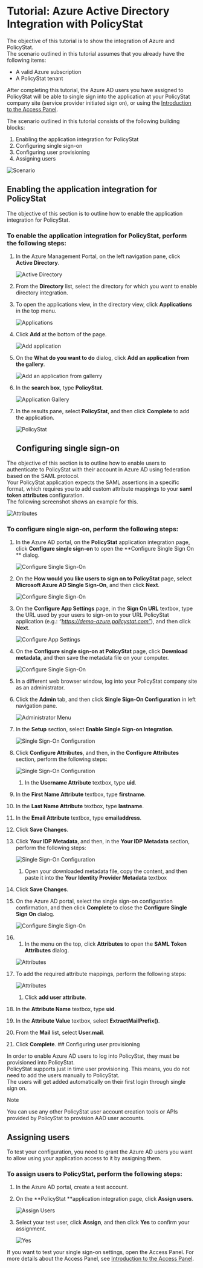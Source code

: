 <properties 
    pageTitle="Tutorial: Azure Active Directory Integration with PolicyStat | Microsoft Azure" 
    description="Learn how to use PolicyStat with Azure Active Directory to enable single sign-on, automated provisioning, and more!" 
    services="active-directory" 
    authors="markusvi"  
    documentationCenter="na" 
    manager="stevenpo"/>

<tags 
    ms.service="active-directory" 
    ms.devlang="na" 
    ms.topic="article" 
    ms.tgt_pltfrm="na" 
    ms.workload="identity" 
    ms.date="01/12/2016" 
    ms.author="markvi" />

# Tutorial: Azure Active Directory Integration with PolicyStat
The objective of this tutorial is to show the integration of Azure and PolicyStat.  
The scenario outlined in this tutorial assumes that you already have the following items:

* A valid Azure subscription
* A PolicyStat tenant

After completing this tutorial, the Azure AD users you have assigned to PolicyStat will be able to single sign into the application at your PolicyStat company site (service provider initiated sign on), or using the [Introduction to the Access Panel](active-directory-saas-access-panel-introduction.md).

The scenario outlined in this tutorial consists of the following building blocks:

1. Enabling the application integration for PolicyStat
2. Configuring single sign-on
3. Configuring user provisioning
4. Assigning users

![Scenario](./media/active-directory-saas-policystat-tutorial/IC808662.png "Scenario")

## Enabling the application integration for PolicyStat
The objective of this section is to outline how to enable the application integration for PolicyStat.

### To enable the application integration for PolicyStat, perform the following steps:
1. In the Azure Management Portal, on the left navigation pane, click **Active Directory**.

   ![Active Directory](./media/active-directory-saas-policystat-tutorial/IC700993.png "Active Directory")

2. From the **Directory** list, select the directory for which you want to enable directory integration.

3. To open the applications view, in the directory view, click **Applications** in the top menu.

   ![Applications](./media/active-directory-saas-policystat-tutorial/IC700994.png "Applications")

4. Click **Add** at the bottom of the page.

   ![Add application](./media/active-directory-saas-policystat-tutorial/IC749321.png "Add application")

5. On the **What do you want to do** dialog, click **Add an application from the gallery**.

   ![Add an application from gallerry](./media/active-directory-saas-policystat-tutorial/IC749322.png "Add an application from gallerry")

6. In the **search box**, type **PolicyStat**.

   ![Application Gallery](./media/active-directory-saas-policystat-tutorial/IC808627.png "Application Gallery")

7. In the results pane, select **PolicyStat**, and then click **Complete** to add the application.

   ![PolicyStat](./media/active-directory-saas-policystat-tutorial/IC810430.png "PolicyStat")

   ## Configuring single sign-on

The objective of this section is to outline how to enable users to authenticate to PolicyStat with their account in Azure AD using federation based on the SAML protocol.  
Your PolicyStat application expects the SAML assertions in a specific format, which requires you to add custom attribute mappings to your **saml token attributes** configuration.  
The following screenshot shows an example for this.

![Attributes](./media/active-directory-saas-policystat-tutorial/IC808628.png "Attributes")

### To configure single sign-on, perform the following steps:
1. In the Azure AD portal, on the **PolicyStat** application integration page, click **Configure single sign-on** to open the **Configure Single Sign On ** dialog.

   ![Configure Single Sign-On](./media/active-directory-saas-policystat-tutorial/IC808629.png "Configure Single Sign-On")

2. On the **How would you like users to sign on to PolicyStat** page, select **Microsoft Azure AD Single Sign-On**, and then click **Next**.

   ![Configure Single Sign-On](./media/active-directory-saas-policystat-tutorial/IC808630.png "Configure Single Sign-On")

3. On the **Configure App Settings** page, in the **Sign On URL** textbox, type the URL used by your users to sign-on to your URL PolicyStat application (e.g.: *“https://demo-azure.policystat.com”*), and then click **Next**.

   ![Configure App Settings](./media/active-directory-saas-policystat-tutorial/IC808631.png "Configure App Settings")

4. On the **Configure single sign-on at PolicyStat** page, click **Download metadata**, and then save the metadata file on your computer.

   ![Configure Single Sign-On](./media/active-directory-saas-policystat-tutorial/IC808632.png "Configure Single Sign-On")

5. In a different web browser window, log into your PolicyStat company site as an administrator.

6. Click the **Admin** tab, and then click **Single Sign-On Configuration** in left navigation pane.

   ![Administrator Menu](./media/active-directory-saas-policystat-tutorial/IC808633.png "Administrator Menu")

7. In the **Setup** section, select **Enable Single Sign-on Integration**.

   ![Single Sign-On Configuration](./media/active-directory-saas-policystat-tutorial/IC808634.png "Single Sign-On Configuration")

8. Click **Configure Attributes**, and then, in the **Configure Attributes** section, perform the following steps:

   ![Single Sign-On Configuration](./media/active-directory-saas-policystat-tutorial/IC808635.png "Single Sign-On Configuration")

   1. In the **Username Attribute** textbox, type **uid**.
2. In the **First Name Attribute** textbox, type **firstname**.
3. In the **Last Name Attribute** textbox, type **lastname**.
4. In the **Email Attribute** textbox, type **emailaddress**.
5. Click **Save Changes**.

9. Click **Your IDP Metadata**, and then, in the **Your IDP Metadata** section, perform the following steps:

   ![Single Sign-On Configuration](./media/active-directory-saas-policystat-tutorial/IC808635.png "Single Sign-On Configuration")

   1. Open your downloaded metadata file, copy the content, and then paste it into the **Your Identity Provider Metadata** textbox
2. Click **Save Changes**.

10. On the Azure AD portal, select the single sign-on configuration confirmation, and then click **Complete** to close the **Configure Single Sign On** dialog.

    ![Configure Single Sign-On](./media/active-directory-saas-policystat-tutorial/IC771723.png "Configure Single Sign-On")

11. 1. In the menu on the top, click **Attributes** to open the **SAML Token Attributes** dialog.

    ![Attributes](./media/active-directory-saas-policystat-tutorial/IC795920.png "Attributes")

12. To add the required attribute mappings, perform the following steps:

    ![Attributes](./media/active-directory-saas-policystat-tutorial/IC804823.png "Attributes")

    1. Click **add user attribute**.
2. In the **Attribute Name** textbox, type **uid**.
3. In the **Attribute Value** textbox, select **ExtractMailPrefix()**.
4. From the **Mail** list, select **User.mail**.
5. Click **Complete**.   ## Configuring user provisioning



In order to enable Azure AD users to log into PolicyStat, they must be provisioned into PolicyStat.  
PolicyStat supports just in time user provisioning. This means, you do not need to add the users manually to PolicyStat.  
The users will get added automatically on their first login through single sign on.

> [!NOTE]
> You can use any other PolicyStat user account creation tools or APIs provided by PolicyStat to provision AAD user accounts.
> 
> 
## Assigning users
To test your configuration, you need to grant the Azure AD users you want to allow using your application access to it by assigning them.

### To assign users to PolicyStat, perform the following steps:
1. In the Azure AD portal, create a test account.

2. On the **PolicyStat **application integration page, click **Assign users**.

   ![Assign Users](./media/active-directory-saas-policystat-tutorial/IC808636.png "Assign Users")

3. Select your test user, click **Assign**, and then click **Yes** to confirm your assignment.

   ![Yes](./media/active-directory-saas-policystat-tutorial/IC767830.png "Yes")


If you want to test your single sign-on settings, open the Access Panel. For more details about the Access Panel, see [Introduction to the Access Panel](active-directory-saas-access-panel-introduction.md).

